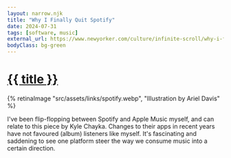 ```yaml
---
layout: narrow.njk
title: "Why I Finally Quit Spotify"
date: 2024-07-31
tags: [software, music]
external_url: https://www.newyorker.com/culture/infinite-scroll/why-i-finally-quit-spotify?ref=daniel.pizza
bodyClass: bg-green
---
```


<h1><a href="{{ external_url }}">{{ title }}</a></h1>

{% retinaImage "src/assets/links/spotify.webp", "Illustration by Ariel Davis" %}

I've been flip-flopping between Spotify and Apple Music myself, and can relate to this piece by Kyle Chayka. Changes to their apps in recent years have not favoured (album) listeners like myself. It's fascinating and saddening to see one platform steer the way we consume music into a certain direction.